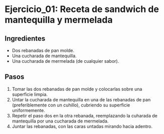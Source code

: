 # Ejercicio_01: Receta de sandwich de mantequilla y mermelada

## Ingredientes
 
 - Dos rebanadas de pan molde.
 - Una cucharada de mantequilla.
 - Una cucharada de mermelada (de cualquier sabor).

 ## Pasos

 1. Tomar las dos rebanadas de pan molde y colocarlas sobre una superficie limpia.
 2. Untar la cucharada de mantequilla en una de las rebanadas de pan (preferiblemente con un cuhillo), cubriendo su superficie uniformemente.
 3. Repetir el paso dos en la otra rebanada, reemplazando la cuharada de mantequilla por una cucharada de mermelada.
 4. Juntar las rebanadas, con las caras untadas mirando hacia adentro.